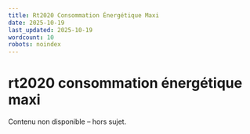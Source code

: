 ```yaml
---
title: Rt2020 Consommation Énergétique Maxi
date: 2025-10-19
last_updated: 2025-10-19
wordcount: 10
robots: noindex
---
```


# rt2020 consommation énergétique maxi

Contenu non disponible – hors sujet.